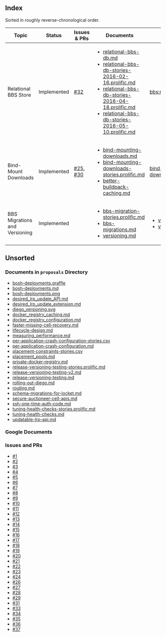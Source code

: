 ## Index

Sorted in roughly reverse-chronological order.

| Topic | Status | Issues & PRs | Documents | Tracker |
|---|---|---|---|---|
| Relational BBS Store | Implemented | [#32](https://github.com/cloudfoundry/diego-notes/issues/32) | <ul><li>[relational-bbs-db.md](relational-bbs-db.md)</li><li>[relational-bbs-db-stories-2016-02-16.prolific.md](relational-bbs-db-stories-2016-02-16.prolific.md)</li><li>[relational-bbs-db-stories-2016-04-18.prolific.md](relational-bbs-db-stories-2016-04-18.prolific.md)</li><li>[relational-bbs-db-stories-2016-05-10.prolific.md](relational-bbs-db-stories-2016-05-10.prolific.md)</li></ul> | [bbs:relational](https://www.pivotaltracker.com/epic/show/2339327) |
| Bind-Mount Downloads | Implemented | [#25](https://github.com/cloudfoundry/diego-notes/issues/25), [#30](https://github.com/cloudfoundry/diego-notes/issues/30) | <ul><li>[bind-mounting-downloads.md](bind-mounting-downloads.md)</li><li>[bind-mounting-downloads-stories.prolific.md](bind-mounting-downloads-stories.prolific.md)</li><li>[better-buildpack-caching.md](better-buildpack-caching.md)</li></ul> | [bind-mount-downloads](https://www.pivotaltracker.com/epic/show/2200340) |
| BBS Migrations and Versioning | Implemented | | <ul><li>[bbs-migration-stories.prolific.md](bbs-migration-stories.prolific.md)</li><li>[bbs-migrations.md](bbs-migrations.md)</li><li>[versioning.md](versioning.md)</li></ul> | <ul><li>[versioning:init](https://www.pivotaltracker.com/epic/show/1869036)</li><li>[versioning:bbs](https://www.pivotaltracker.com/epic/show/1919510)</li></ul> |


<!-- <ul><li></li><li></li></ul> -->

## Unsorted

### Documents in `proposals` Directory

- [bosh-deployments.graffle](bosh-deployments.graffle)
- [bosh-deployments.md](bosh-deployments.md)
- [bosh-deployments.png](bosh-deployments.png)
- [desired_lrp_update_API.md](desired_lrp_update_API.md)
- [desired_lrp_update_extension.md](desired_lrp_update_extension.md)
- [diego_versioning.svg](diego_versioning.svg)
- [docker_registry_caching.md](docker_registry_caching.md)
- [docker_registry_configuration.md](docker_registry_configuration.md)
- [faster-missing-cell-recovery.md](faster-missing-cell-recovery.md)
- [lifecycle-design.md](lifecycle-design.md)
- [measuring_performance.md](measuring_performance.md)
- [per-application-crash-configuration-stories.csv](per-application-crash-configuration-stories.csv)
- [per-application-crash-configuration.md](per-application-crash-configuration.md)
- [placement-constraints-stories.csv](placement-constraints-stories.csv)
- [placement_pools.md](placement_pools.md)
- [private-docker-registry.md](private-docker-registry.md)
- [release-versioning-testing-stories.prolific.md](release-versioning-testing-stories.prolific.md)
- [release-versioning-testing-v2.md](release-versioning-testing-v2.md)
- [release-versioning-testing.md](release-versioning-testing.md)
- [rolling-out-diego.md](rolling-out-diego.md)
- [routing.md](routing.md)
- [schema-migrations-for-locket.md](schema-migrations-for-locket.md)
- [secure-auctioneer-cell-apis.md](secure-auctioneer-cell-apis.md)
- [ssh-one-time-auth-code.md](ssh-one-time-auth-code.md)
- [tuning-health-checks-stories.prolific.md](tuning-health-checks-stories.prolific.md)
- [tuning-health-checks.md](tuning-health-checks.md)
- [updatable-lrp-api.md](updatable-lrp-api.md)


### Google Documents

### Issues and PRs

- [#1](https://github.com/cloudfoundry/diego-notes/issues/1)
- [#2](https://github.com/cloudfoundry/diego-notes/issues/2)
- [#3](https://github.com/cloudfoundry/diego-notes/issues/3)
- [#4](https://github.com/cloudfoundry/diego-notes/issues/4)
- [#5](https://github.com/cloudfoundry/diego-notes/issues/5)
- [#6](https://github.com/cloudfoundry/diego-notes/pull/6)
- [#7](https://github.com/cloudfoundry/diego-notes/pull/7)
- [#8](https://github.com/cloudfoundry/diego-notes/issues/8)
- [#9](https://github.com/cloudfoundry/diego-notes/issues/9)
- [#10](https://github.com/cloudfoundry/diego-notes/pull/10)
- [#11](https://github.com/cloudfoundry/diego-notes/issues/11)
- [#12](https://github.com/cloudfoundry/diego-notes/pull/12)
- [#13](https://github.com/cloudfoundry/diego-notes/pull/13)
- [#14](https://github.com/cloudfoundry/diego-notes/issues/14)
- [#15](https://github.com/cloudfoundry/diego-notes/pull/15)
- [#16](https://github.com/cloudfoundry/diego-notes/issues/16)
- [#17](https://github.com/cloudfoundry/diego-notes/pull/17)
- [#18](https://github.com/cloudfoundry/diego-notes/issues/18)
- [#19](https://github.com/cloudfoundry/diego-notes/issues/19)
- [#20](https://github.com/cloudfoundry/diego-notes/issues/20)
- [#21](https://github.com/cloudfoundry/diego-notes/issues/21)
- [#22](https://github.com/cloudfoundry/diego-notes/issues/22)
- [#23](https://github.com/cloudfoundry/diego-notes/issues/23)
- [#24](https://github.com/cloudfoundry/diego-notes/issues/24)
- [#26](https://github.com/cloudfoundry/diego-notes/issues/26)
- [#27](https://github.com/cloudfoundry/diego-notes/issues/27)
- [#28](https://github.com/cloudfoundry/diego-notes/issues/28)
- [#29](https://github.com/cloudfoundry/diego-notes/issues/29)
- [#31](https://github.com/cloudfoundry/diego-notes/issues/31)
- [#33](https://github.com/cloudfoundry/diego-notes/issues/33)
- [#34](https://github.com/cloudfoundry/diego-notes/pull/34)
- [#35](https://github.com/cloudfoundry/diego-notes/pull/35)
- [#36](https://github.com/cloudfoundry/diego-notes/pull/36)
- [#37](https://github.com/cloudfoundry/diego-notes/pull/37)
